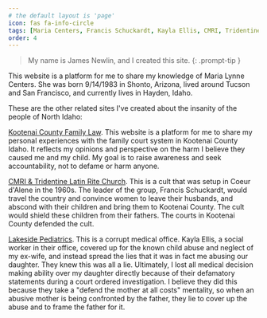 ```yaml
---
# the default layout is 'page'
icon: fas fa-info-circle
tags: [Maria Centers, Francis Schuckardt, Kayla Ellis, CMRI, Tridentine, Tridentines]
order: 4
---
```


> My name is James Newlin, and I created this site.
{: .prompt-tip }

This website is a platform for me to share my knowledge of Maria Lynne Centers. She was born 9/14/1983 in Shonto, Arizona, lived around Tucson and San Francisco, and currently lives in Hayden, Idaho.

These are the other related sites I've created about the insanity of the people of North Idaho:

[Kootenai County Family Law](https://www.kootenaicourts.com/). This website is a platform for me to share my personal experiences with the family court system in Kootenai County Idaho. It reflects my opinions and perspective on the harm I believe they caused me and my child. My goal is to raise awareness and seek accountability, not to defame or harm anyone.

[CMRI & Tridentine Latin Rite Church](https://www.tridentines.com/). This is a cult that was setup in Coeur d'Alene in the 1960s. The leader of the group, Francis Schuckardt, would travel the country and convince women to leave their husbands, and abscond with their children and bring them to Kootenai County. The cult would shield these children from their fathers. The courts in Kootenai County defended the cult.

[Lakeside Pediatrics](https://www.lakesidepediatrics.net/). This is a corrupt medical office. Kayla Ellis, a social worker in their office, covered up for the known child abuse and neglect of my ex-wife, and instead spread the lies that it was in fact me abusing our daughter. They knew this was all a lie. Ultimately, I lost all medical decision making ability over my daughter directly because of their defamatory statements during a court ordered investigation. I believe they did this because they take a "defend the mother at all costs" mentality, so when an abusive mother is being confronted by the father, they lie to cover up the abuse and to frame the father for it.
